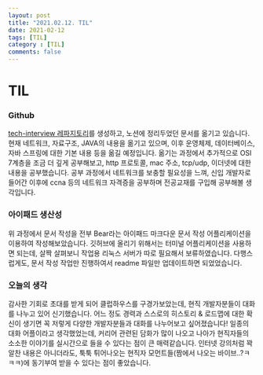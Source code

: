 ```yaml
---
layout: post
title: "2021.02.12. TIL"
date: 2021-02-12
tags: [TIL]
category : [TIL]
comments: false
---
```


# TIL
 
### Github
[tech-interview 레파지토리](https://github.com/JooMal/tech-interview)를 생성하고, 노션에 정리두었던 문서를 옮기고 있습니다. 현재 네트워크, 자료구조, JAVA의 내용을 옮기고 있으며, 이후 운영체제, 데이터베이스, 자바 스프링에 대한 기본 내용 등을 옮길 예정입니다.
옮기는 과정에서 추가적으로 OSI 7계층을 조금 더 깊게 공부해보고, http 프로토콜, mac 주소, tcp/udp, 이더넷에 대한 내용을 공부했습니다.
공부 과정에서 네트워크를 보충할 필요성을 느껴, 신입 개발자로 들어간 이후에 ccna 등의 네트워크 자격증을 공부하며 전공교재를 구입해 공부해볼 생각입니다.

### 아이패드 생산성
위 과정에서 문서 작성을 전부 Bear라는 아이패드 마크다운 문서 작성 어플리케이션을 이용하여 작성해보았습니다. 깃허브에 올리기 위해서는 터미널 어플리케이션을 사용하면 되는데, 살짝 살펴보니 작업용 리눅스 서버가 따로 필요해서 보류하였습니다. 다행스럽게도, 문서 작성 작업만 진행하여서 readme 파일만 업데이트하면 되었었습니다.

### 오늘의 생각
감사한 기회로 초대를 받게 되어 클럽하우스를 구경가보았는데, 현직 개발자분들이 대화를 나누고 있어 신기했습니다. 어느 정도 경력과 스스로의 히스토리 & 로드맵에 대한 확신이 생기면 꼭 저렇게 다양한 개발자분들과 대화를 나누어보고 싶어졌습니다!
일종의 대화 어플이라고 생각했었는데, 커리어 관련된 담화가 많이 나오고 나아가 현직자들의 소소한 이야기를 실시간으로 들을 수 있다는 점이 큰 매력같습니다. 인터넷 강의처럼 꽉 알찬 내용은 아니더라도, 툭툭 튀어나오는 현직자 모먼트들(짬에서 나오는 바이브..?ㅋㅋㅋ)에 동기부여 받을 수 있다는 점이 좋았습니다.
